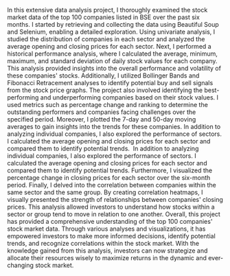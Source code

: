 In this extensive data analysis project, I thoroughly examined the stock market data of the top 100 companies listed in BSE over the past six months. I started by retrieving and collecting the data using Beautiful Soup and Selenium, enabling a detailed exploration. Using univariate analysis, I studied the distribution of companies in each sector and analyzed the average opening and closing prices for each sector.
Next, I performed a historical performance analysis, where I calculated the average, minimum, maximum, and standard deviation of daily stock values for each company. This analysis provided insights into the overall performance and volatility of these companies' stocks. Additionally, I utilized Bollinger Bands and Fibonacci Retracement analyses to identify potential buy and sell signals from the stock price graphs.
The project also involved identifying the best-performing and underperforming companies based on their stock values. I used metrics such as percentage change and ranking to determine the outstanding performers and companies facing challenges over the specified period. Moreover, I plotted the 7-day and 50-day moving averages to gain insights into the trends for these companies.
In addition to analyzing individual companies, I also explored the performance of sectors. I calculated the average opening and closing prices for each sector and compared them to identify potential trends. 
In addition to analyzing individual companies, I also explored the performance of sectors. I calculated the average opening and closing prices for each sector and compared them to identify potential trends. Furthermore, I visualized the percentage change in closing prices for each sector over the six-month period.
Finally, I delved into the correlation between companies within the same sector and the same group. By creating correlation heatmaps, I visually presented the strength of relationships between companies' closing prices. This analysis allowed investors to understand how stocks within a sector or group tend to move in relation to one another.
Overall, this project has provided a comprehensive understanding of the top 100 companies' stock market data. Through various analyses and visualizations, it has empowered investors to make more informed decisions, identify potential trends, and recognize correlations within the stock market. With the knowledge gained from this analysis, investors can now strategize and allocate their resources wisely to maximize returns in the dynamic and ever-changing stock market.
